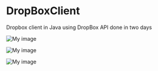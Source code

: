 DropBoxClient
=============

Dropbox client in Java using DropBox API done in two days


![My image](http://i.imgur.com/hsTX24T.png)


![My image](http://i.imgur.com/AC4VQe1.png)


![My image](http://i.imgur.com/j4Tn2dt.png)
